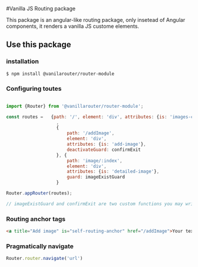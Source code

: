 #Vanilla JS Routing package

This package is an angular-like routing package, only insetead of Angular components, it renders a vanilla JS custome elements.

## Use this package

### installation
```bash
$ npm install @vanilarouter/router-module
```

### Configuring toutes
```javascript

import {Router} from '@vanillarouter/router-module';

const routes =   {path: '/', element: 'div', attributes: {is: 'images-container'}}
                   ,
                   {
                       path: '/addImage',
                       element: 'div',
                       attributes: {is: 'add-image'},
                       deactivateGuard: confirmExit
                   }, {
                       path: 'image/:index',
                       element: 'div',
                       attributes: {is: 'detailed-image'},
                       guard: imageExistGuard
                   }

Router.appRouter(routes);

// imageExistGuard and confirmExit are two custom functions you may write for handling route guards 

```
### Routing anchor tags

```html
<a title="Add image" is="self-routing-anchor" href="/addImage">Your text or content</a>
```

### Pragmatically navigate

```javascript
Router.router.navigate('url')
```

